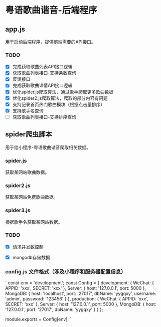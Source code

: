 # 粤语歌曲谐音-后端程序

## app.js

用于启动后端程序，提供前端需要的API接口。

### TODO
- [x] 完成获取歌曲列表API接口逻辑
- [x] 获取歌曲列表接口-支持条数查询
- [x] 反馈接口
- [x] 完成获取歌曲详情API接口逻辑
- [x] 优化spider.js爬取算法，通过歌手爬取更多歌曲数据
- [x] 优化spider2.js爬取算法，爬取的部分内容有问题
- [x] 支持记录首页热门歌曲模块（根据点击量排序）
- [x] 支持歌手名查询
- [ ] 获取歌曲列表接口-支持排序查询
<!-- - [ ] 增加通用错误提示模块 -->

## spider爬虫脚本

用于给小程序-粤语歌曲谐音爬取相关数据。

### spider.js

获取某网站歌曲数据。

### spider2.js

获取某网站免费歌曲数据。

### spider3.js

根据歌手名获取某网站数据。

### TODO

- [x] 请求并发数控制
- [x] mongodb存储数据


### config.js 文件格式（涉及小程序和服务器配置信息）

`
const env = 'development';
const Config = {
  development: {
    WeChat: {
      APPID: 'xxx',
      SECRET: 'xxx'
    },
    Server: {
      host: '127.0.0.1',
      port: 5000
    },
    MongoDB: {
      host: 'localhost',
      port: '27017',
      dbName: 'yygqxy',
      username: 'admin',
      password: '123456'
    }
  },
  production: {
    WeChat: {
	  APPID: 'xxx',
      SECRET: 'xxx'
    },
    Server: {
      host: '127.0.0.1',
      port: 5000
    },
    MongoDB: {
      host: '127.0.0.1',
      port: '27017',
      dbName: 'yygqxy'
    }
  }
};

module.exports = Config[env];
`


